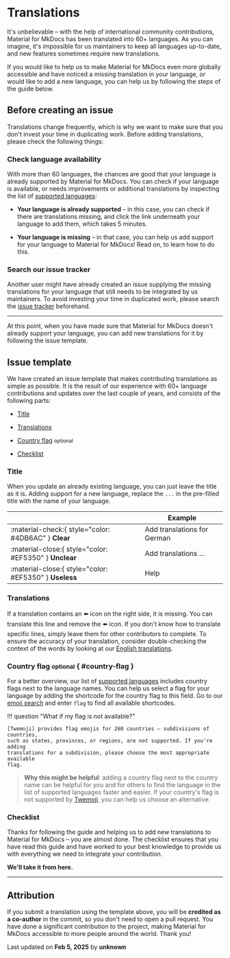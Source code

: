 # Translations

It's unbelievable – with the help of international community contributions,
Material for MkDocs has been translated into 60+ languages. As you can imagine,
it's impossible for us maintainers to keep all languages up-to-date, and new
features sometimes require new translations.

If you would like to help us to make Material for MkDocs even more globally
accessible and have noticed a missing translation in your language, or would
like to add a new language, you can help us by following the steps of the guide
below.

## Before creating an issue

Translations change frequently, which is why we want to make sure that you don't
invest your time in duplicating work. Before adding translations, please check
the following things:

### Check language availability

With more than 60 languages, the chances are good that your language is already
supported by Material for MkDocs. You can check if your language is available,
or needs improvements or additional translations by inspecting the list of
[supported languages]:

- __Your language is already supported__ – in this case, you can check if there
  are translations missing, and click the link underneath your language to add them, which takes 5 minutes.

- __Your language is missing__ – in that case, you can help us add support
  for your language to Material for MkDocs! Read on, to learn how to do this.

  [supported languages]: ../setup/changing-the-language.md#site-language

### Search our issue tracker

Another user might have already created an issue supplying the missing
translations for your language that still needs to be integrated by us
maintainers. To avoid investing your time in duplicated work, please search the
[issue tracker] beforehand.

  [issue tracker]: https://github.com/squidfunk/mkdocs-material/issues

---

At this point, when you have made sure that Material for MkDocs doesn't already
support your language, you can add new translations for it by following the
issue template.

## Issue template

We have created an issue template that makes contributing translations as simple
as possible. It is the result of our experience with 60+ language contributions
and updates over the last couple of years, and consists of the following parts:

- [Title]
- [Translations]
- [Country flag] <small>optional</small>
- [Checklist]

  [Title]: #title
  [Translations]: #translations
  [Country flag]: #country-flag
  [Checklist]: #checklist

### Title

When you update an already existing language, you can just leave the title as it
is. Adding support for a new language, replace the `...` in the pre-filled title
with the name of your language.

| <!-- --> | Example  |
| -------- | -------- |
| :material-check:{ style="color: #4DB6AC" } __Clear__ | Add translations for German
| :material-close:{ style="color: #EF5350" } __Unclear__ | Add translations ...
| :material-close:{ style="color: #EF5350" } __Useless__ | Help

### Translations

If a translation contains an :arrow_left: icon on the right side, it is missing.
You can translate this line and remove the :arrow_left: icon. If you don't know
how to translate specific lines, simply leave them for other contributors to
complete. To ensure the accuracy of your translation, consider double-checking the
context of the words by looking at our [English translations].

[English translations]: https://github.com/squidfunk/mkdocs-material/tree/master/src/partials/languages/en.html

### Country flag <small>optional</small> { #country-flag }

For a better overview, our list of [supported languages] includes country flags
next to the language names. You can help us select a flag for your language by
adding the shortcode for the country flag to this field. Go to our
[emoji search] and enter `flag` to find all available shortcodes.

!!! question "What if my flag is not available?"

    [Twemoji] provides flag emojis for 260 countries – subdivisions of countries,
    such as states, provinces, or regions, are not supported. If you're adding
    translations for a subdivision, please choose the most appropriate available
    flag.

  [Twemoji]: https://twemoji.twitter.com/
  [emoji search]: ../reference/icons-emojis.md#search

> __Why this might be helpful__: adding a country flag next to the country name
> can be helpful for you and for others to find the language in the list of
> supported languages faster and easier. If your country's flag is not supported
> by [Twemoji], you can help us choose an alternative.

### Checklist

Thanks for following the guide and helping us to add new translations to Material
for MkDocs – you are almost done. The checklist ensures that you have read this
guide and have worked to your best knowledge to provide us with everything we need
to integrate your contribution.

__We'll take it from here.__

---

## Attribution

If you submit a translation using the template above, you will be __credited as
a co-author__ in the commit, so you don't need to open a pull request. You have
done a significant contribution to the project, making Material for MkDocs
accessible to more people around the world. Thank you!




<div class="last-updated">Last updated on <strong>Feb 5, 2025</strong> by <strong>unknown</strong></div>
